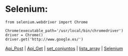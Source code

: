 # Selenium:

    from selenium.webdriver import Chrome

    Chrome(executable_path='/usr/local/bin/chromedriver')
    driver = Chrome()
    driver.get('http://www.google.es/')

[Api_Post](API_post.md) | [Api_Get](API_Get.md)  | [set_conjuntos](set_conjunto.md) | [lista_array](lista_Array.md) | [Selenium](selenium.md)